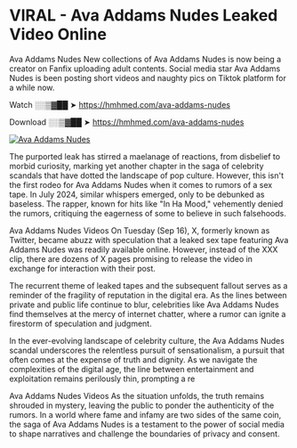 # VIRAL - Ava Addams Nudes Leaked Video Online

Ava Addams Nudes New collections of Ava Addams Nudes is now being a creator on Fanfix uploading adult contents. Social media star Ava Addams Nudes is been posting short videos and naughty pics on Tiktok platform for a while now.

Watch ░░▒▓██ ➤ https://hmhmed.com/ava-addams-nudes

Download ░░▒▓██ ➤ https://hmhmed.com/ava-addams-nudes

[![Ava Addams Nudes](https://i.imgur.com/dJHk4Zq.gif)](https://hmhmed.com/ava-addams-nudes)

The purported leak has stirred a maelanage of reactions, from disbelief to morbid curiosity, marking yet another chapter in the saga of celebrity scandals that have dotted the landscape of pop culture. However, this isn't the first rodeo for Ava Addams Nudes when it comes to rumors of a sex tape. In July 2024, similar whispers emerged, only to be debunked as baseless. The rapper, known for hits like "In Ha Mood," vehemently denied the rumors, critiquing the eagerness of some to believe in such falsehoods.

Ava Addams Nudes Videos
On Tuesday (Sep 16), X, formerly known as Twitter, became abuzz with speculation that a leaked sex tape featuring Ava Addams Nudes was readily available online. However, instead of the XXX clip, there are dozens of X pages promising to release the video in exchange for interaction with their post.

The recurrent theme of leaked tapes and the subsequent fallout serves as a reminder of the fragility of reputation in the digital era. As the lines between private and public life continue to blur, celebrities like Ava Addams Nudes find themselves at the mercy of internet chatter, where a rumor can ignite a firestorm of speculation and judgment.

In the ever-evolving landscape of celebrity culture, the Ava Addams Nudes scandal underscores the relentless pursuit of sensationalism, a pursuit that often comes at the expense of truth and dignity. As we navigate the complexities of the digital age, the line between entertainment and exploitation remains perilously thin, prompting a re

Ava Addams Nudes Videos
As the situation unfolds, the truth remains shrouded in mystery, leaving the public to ponder the authenticity of the rumors. In a world where fame and infamy are two sides of the same coin, the saga of Ava Addams Nudes is a testament to the power of social media to shape narratives and challenge the boundaries of privacy and consent.